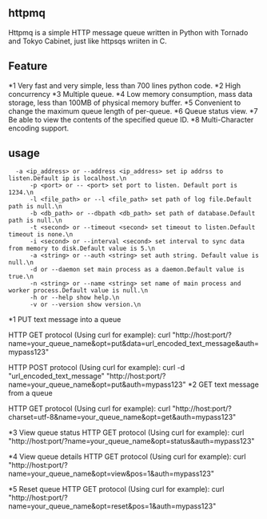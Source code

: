 ## httpmq
Httpmq is a simple HTTP message queue written in Python with Tornado and Tokyo Cabinet, just like httpsqs wriiten in C.

## Feature
*1 Very fast and very simple, less than 700 lines python code.
*2 High concurrency
*3 Multiple queue.
*4 Low memory consumption, mass data storage, less than 100MB of physical memory buffer.
*5 Convenient to change the maximum queue length of per-queue.
*6 Queue status view.
*7 Be able to view the contents of the specified queue ID.
*8 Multi-Character encoding support.

## usage
      -a <ip_address> or --address <ip_address> set ip addrss to listen.Default ip is localhost.\n
		  -p <port> or -- <port> set port to listen. Default port is 1234.\n
		  -l <file_path> or --l <file_path> set path of log file.Default path is null.\n
		  -b <db_path> or --dbpath <db_path> set path of database.Default path is null.\n
		  -t <second> or --timeout <second> set timeout to listen.Default timeout is none.\n
		  -i <second> or --interval <second> set interval to sync data from memory to disk.Default value is 5.\n
		  -a <string> or --auth <string> set auth string. Default value is null.\n
		  -d or --daemon set main process as a daemon.Default value is true.\n
		  -n <string> or --name <string> set name of main process and worker process.Default value is null.\n
		  -h or --help show help.\n
		  -v or --version show version.\n

*1 PUT text message into a queue

  HTTP GET protocol (Using curl for example):
  curl "http://host:port/?name=your_queue_name&opt=put&data=url_encoded_text_message&auth=mypass123"
  
  HTTP POST protocol (Using curl for example):
  curl -d "url_encoded_text_message" "http://host:port/?name=your_queue_name&opt=put&auth=mypass123"
*2 GET text message from a queue

  HTTP GET protocol (Using curl for example):
  curl "http://host:port/?charset=utf-8&name=your_queue_name&opt=get&auth=mypass123"
  
*3 View queue status
  HTTP GET protocol (Using curl for example):
  curl "http://host:port/?name=your_queue_name&opt=status&auth=mypass123"
  
*4 View queue details
  HTTP GET protocol (Using curl for example):
  curl "http://host:port/?name=your_queue_name&opt=view&pos=1&auth=mypass123"

*5 Reset queue
  HTTP GET protocol (Using curl for example):
  curl "http://host:port/?name=your_queue_name&opt=reset&pos=1&auth=mypass123"
